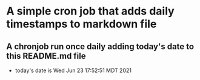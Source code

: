A simple cron job that adds daily timestamps to markdown file
============================================================
## A chronjob run once daily adding today's date to this README.md file
* today's date is Wed Jun 23 17:52:51 MDT 2021
